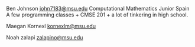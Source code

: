 Ben Johnson
john7183@msu.edu
Computational Mathematics
Junior
Spain
A few programming classes + CMSE 201 + a lot of tinkering in high school.


Maegan Kornexl
kornexlm@msu.edu

Noah zalapi
zalapino@msu.edu
